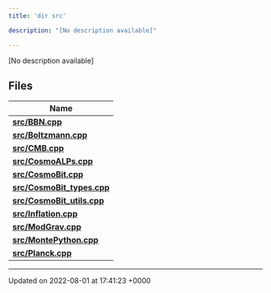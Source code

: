 ```yaml
---
title: 'dir src'

description: "[No description available]"

---
```







[No description available]

## Files

| Name           |
| -------------- |
| **[src/BBN.cpp](/documentation/code/gambit_sphinx/files/bbn_8cpp/#file-bbn.cpp)**  |
| **[src/Boltzmann.cpp](/documentation/code/gambit_sphinx/files/boltzmann_8cpp/#file-boltzmann.cpp)**  |
| **[src/CMB.cpp](/documentation/code/gambit_sphinx/files/cmb_8cpp/#file-cmb.cpp)**  |
| **[src/CosmoALPs.cpp](/documentation/code/gambit_sphinx/files/cosmoalps_8cpp/#file-cosmoalps.cpp)**  |
| **[src/CosmoBit.cpp](/documentation/code/gambit_sphinx/files/cosmobit_8cpp/#file-cosmobit.cpp)**  |
| **[src/CosmoBit_types.cpp](/documentation/code/gambit_sphinx/files/cosmobit__types_8cpp/#file-cosmobit-types.cpp)**  |
| **[src/CosmoBit_utils.cpp](/documentation/code/gambit_sphinx/files/cosmobit__utils_8cpp/#file-cosmobit-utils.cpp)**  |
| **[src/Inflation.cpp](/documentation/code/gambit_sphinx/files/inflation_8cpp/#file-inflation.cpp)**  |
| **[src/ModGrav.cpp](/documentation/code/gambit_sphinx/files/modgrav_8cpp/#file-modgrav.cpp)**  |
| **[src/MontePython.cpp](/documentation/code/gambit_sphinx/files/montepython_8cpp/#file-montepython.cpp)**  |
| **[src/Planck.cpp](/documentation/code/gambit_sphinx/files/planck_8cpp/#file-planck.cpp)**  |






-------------------------------

Updated on 2022-08-01 at 17:41:23 +0000
